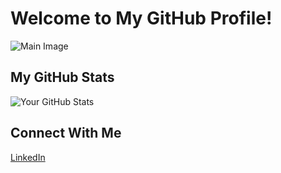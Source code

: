 # Welcome to My GitHub Profile!

![Main Image](https://your-image-url-here.com/image.png)

## My GitHub Stats

![Your GitHub Stats](https://github-readme-stats.vercel.app/api?username=rodrigo0345&show_icons=true&hide_title=true&count_private=true&hide=prs)

## Connect With Me
[LinkedIn](https://www.linkedin.com/in/casanovarodrigo/)





